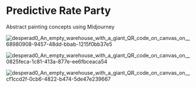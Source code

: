 # Predictive Rate Party
Abstract painting concepts using Midjourney

![desperad0_An_empty_warehouse_with_a_giant_QR_code_on_canvas_on__68980908-9457-48dd-bbab-1215f0bb37e5](https://user-images.githubusercontent.com/3966741/207850693-77ba72de-b396-4378-87f2-b0e173b747ad.png)


![desperad0_An_empty_warehouse_with_a_giant_QR_code_on_canvas_on__0825feca-1c81-413a-877e-ee6fbceaca54](https://user-images.githubusercontent.com/3966741/207850755-9519a9cd-2d95-4a7d-ba49-e7859403678f.png)


![desperad0_An_empty_warehouse_with_a_giant_QR_code_on_canvas_on__cf1ccd2f-0cb6-4822-b474-5de47e239667](https://user-images.githubusercontent.com/3966741/207850807-e0bb4749-32fe-498d-bab8-2ed06f04fa37.png)
